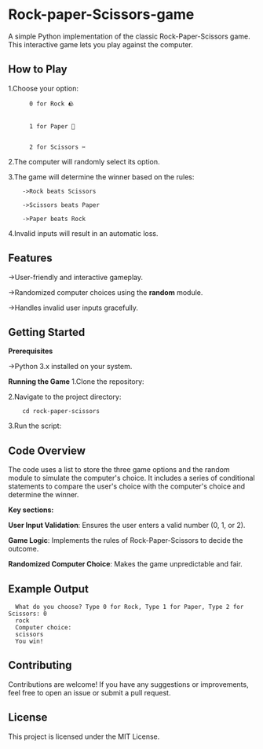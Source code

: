 # Rock-paper-Scissors-game

A simple Python implementation of the classic Rock-Paper-Scissors game. This interactive game lets you play against the computer.

**How to Play**
------------------



1.Choose your option:

          0 for Rock 🪨

  
          1 for Paper 📄

  
          2 for Scissors ✂️
  
2.The computer will randomly select its option.

3.The game will determine the winner based on the rules:

        ->Rock beats Scissors
        
        ->Scissors beats Paper
        
        ->Paper beats Rock
        
4.Invalid inputs will result in an automatic loss.




**Features**
--------------------
->User-friendly and interactive gameplay.

->Randomized computer choices using the **random** module.

->Handles invalid user inputs gracefully.


**Getting Started**
--------------------
**Prerequisites**

->Python 3.x installed on your system.

**Running the Game**
1.Clone the repository:


2.Navigate to the project directory:

        cd rock-paper-scissors

        
3.Run the script:

**Code Overview**
-----------------
The code uses a list to store the three game options and the random module to simulate the computer's choice. It includes a series of conditional statements to compare the user's choice with the computer's choice and determine the winner.

**Key sections:**

**User Input Validation**: Ensures the user enters a valid number (0, 1, or 2).

**Game Logic**: Implements the rules of Rock-Paper-Scissors to decide the outcome.

**Randomized Computer Choice**: Makes the game unpredictable and fair.


**Example Output**
-----------------

      What do you choose? Type 0 for Rock, Type 1 for Paper, Type 2 for Scissors: 0  
      rock  
      Computer choice:  
      scissors  
      You win! 

**Contributing**
-----------------
Contributions are welcome! If you have any suggestions or improvements, feel free to open an issue or submit a pull request.

**License**
--------------
This project is licensed under the MIT License.



